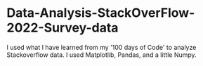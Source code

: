 # Data-Analysis-StackOverFlow-2022-Survey-data
I used what I have learned from my '100 days of Code' to analyze Stackoverflow data. I used Matplotlib, Pandas, and a little Numpy. 
